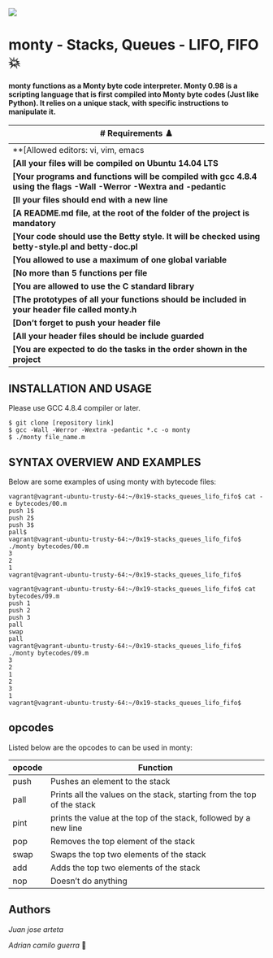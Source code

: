 [![](https://www.holbertonschool.com/holberton-logo.png)](https://www.holbertonschool.com/)

# monty - Stacks, Queues - LIFO, FIFO 💥
#### monty functions as a Monty byte code interpreter. Monty 0.98 is a scripting language that is first compiled into Monty byte codes (Just like Python). It relies on a unique stack, with specific instructions to manipulate it.  
  
  

|     # Requirements ♟️                                                                                                       |                               
| ----------------------------------------------------------------------------------------------------------------------| 
|**[Allowed editors: vi, vim, emacs                                                                                     |
|**[All your files will be compiled on Ubuntu 14.04 LTS**                                                               |
|**[Your programs and functions will be compiled with gcc 4.8.4 using the flags -Wall -Werror -Wextra and -pedantic**   |
|**[ll your files should end with a new line**                                                                          |
|**[A README.md file, at the root of the folder of the project is mandatory**                                           |
|**[Your code should use the Betty style. It will be checked using betty-style.pl and betty-doc.pl**                    |
|**[You allowed to use a maximum of one global variable**                                                               |
|**[No more than 5 functions per file**                                                                                 |
|**[You are allowed to use the C standard library**                                                                     |
|**[The prototypes of all your functions should be included in your header file called monty.h**                        |
|**[Don’t forget to push your header file**                                                                             |
|**[All your header files should be include guarded**                                                                   |
|**[You are expected to do the tasks in the order shown in the project**                                                |
  
  
  
## INSTALLATION AND USAGE  
Please use GCC 4.8.4 compiler or later.  
  
```  
$ git clone [repository link]  
$ gcc -Wall -Werror -Wextra -pedantic *.c -o monty  
$ ./monty file_name.m  
```  
  
  
  
## SYNTAX OVERVIEW AND EXAMPLES  
  
  
Below are some examples of using monty with bytecode files:  
  
```  
vagrant@vagrant-ubuntu-trusty-64:~/0x19-stacks_queues_lifo_fifo$ cat -e bytecodes/00.m  
push 1$  
push 2$  
push 3$  
pall$  
vagrant@vagrant-ubuntu-trusty-64:~/0x19-stacks_queues_lifo_fifo$ ./monty bytecodes/00.m  
3  
2  
1  
vagrant@vagrant-ubuntu-trusty-64:~/0x19-stacks_queues_lifo_fifo$  
```  
```  
vagrant@vagrant-ubuntu-trusty-64:~/0x19-stacks_queues_lifo_fifo$ cat bytecodes/09.m  
push 1  
push 2  
push 3  
pall  
swap  
pall  
vagrant@vagrant-ubuntu-trusty-64:~/0x19-stacks_queues_lifo_fifo$ ./monty bytecodes/09.m  
3  
2  
1  
2  
3  
1  
vagrant@vagrant-ubuntu-trusty-64:~/0x19-stacks_queues_lifo_fifo$  
```  
## opcodes 

Listed below are the opcodes to can be used in monty:  
  
opcode | Function  
--------|---------------  
push | Pushes an element to the stack  
pall | Prints all the values on the stack, starting from the top of the stack  
pint| prints the value at the top of the stack, followed by a new line  
pop| Removes the top element of the stack  
swap | Swaps the top two elements of the stack  
 add | Adds the top two elements of the stack  
 nop| Doesn’t do anything 
  
  
 
  
## Authors  
  
*Juan jose arteta*   
  
  
*Adrian camilo guerra* 🎵  
  
